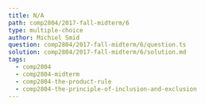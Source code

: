 ```yaml
---
title: N/A
path: comp2804/2017-fall-midterm/6
type: multiple-choice
author: Michiel Smid
question: comp2804/2017-fall-midterm/6/question.ts
solution: comp2804/2017-fall-midterm/6/solution.md
tags:
  - comp2804
  - comp2804-midterm
  - comp2804-the-product-rule
  - comp2804-the-principle-of-inclusion-and-exclusion
---
```

